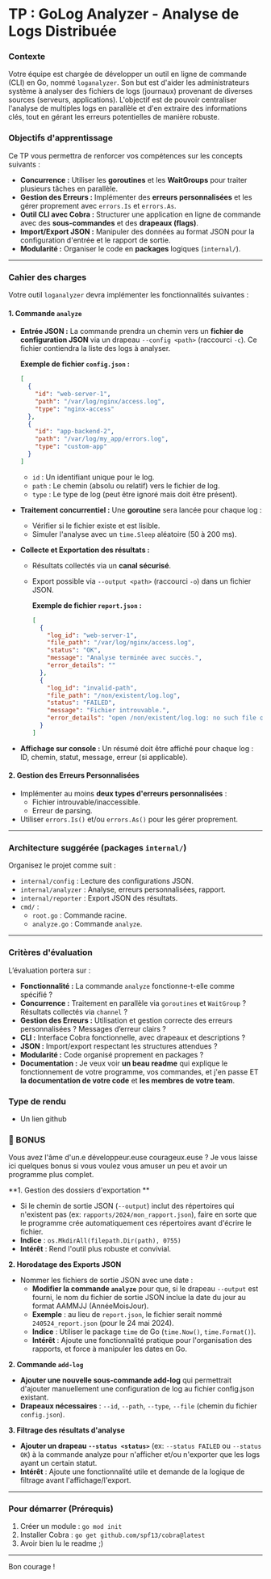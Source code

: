 # TP : GoLog Analyzer - Analyse de Logs Distribuée

### Contexte

Votre équipe est chargée de développer un outil en ligne de commande (CLI) en Go, nommé `loganalyzer`. Son but est d'aider les administrateurs système à analyser des fichiers de logs (journaux) provenant de diverses sources (serveurs, applications). L'objectif est de pouvoir centraliser l'analyse de multiples logs en parallèle et d'en extraire des informations clés, tout en gérant les erreurs potentielles de manière robuste.

### Objectifs d'apprentissage

Ce TP vous permettra de renforcer vos compétences sur les concepts suivants :

- **Concurrence :** Utiliser les **goroutines** et les **WaitGroups** pour traiter plusieurs tâches en parallèle.
- **Gestion des Erreurs :** Implémenter des **erreurs personnalisées** et les gérer proprement avec `errors.Is` et `errors.As`.
- **Outil CLI avec Cobra :** Structurer une application en ligne de commande avec des **sous-commandes** et des **drapeaux (flags)**.
- **Import/Export JSON :** Manipuler des données au format JSON pour la configuration d'entrée et le rapport de sortie.
- **Modularité :** Organiser le code en **packages** logiques (`internal/`).

---

### Cahier des charges

Votre outil `loganalyzer` devra implémenter les fonctionnalités suivantes :

#### 1. Commande `analyze`

- **Entrée JSON :** La commande prendra un chemin vers un **fichier de configuration JSON** via un drapeau `--config <path>` (raccourci `-c`). Ce fichier contiendra la liste des logs à analyser.

  **Exemple de fichier `config.json` :**
    ```json
    [
      {
        "id": "web-server-1",
        "path": "/var/log/nginx/access.log",
        "type": "nginx-access"
      },
      {
        "id": "app-backend-2",
        "path": "/var/log/my_app/errors.log",
        "type": "custom-app"
      }
    ]
    ```
  - `id` : Un identifiant unique pour le log.
  - `path` : Le chemin (absolu ou relatif) vers le fichier de log.
  - `type` : Le type de log (peut être ignoré mais doit être présent).

- **Traitement concurrentiel :** Une **goroutine** sera lancée pour chaque log :
  - Vérifier si le fichier existe et est lisible.
  - Simuler l'analyse avec un `time.Sleep` aléatoire (50 à 200 ms).


- **Collecte et Exportation des résultats :**
  - Résultats collectés via un **canal sécurisé**.
  - Export possible via `--output <path>` (raccourci `-o`) dans un fichier JSON.

    **Exemple de fichier `report.json` :**
    ```json
    [
      {
        "log_id": "web-server-1",
        "file_path": "/var/log/nginx/access.log",
        "status": "OK",
        "message": "Analyse terminée avec succès.",
        "error_details": ""
      },
      {
        "log_id": "invalid-path",
        "file_path": "/non/existent/log.log",
        "status": "FAILED",
        "message": "Fichier introuvable.",
        "error_details": "open /non/existent/log.log: no such file or directory"
      }
    ]
    ```

- **Affichage sur console :** Un résumé doit être affiché pour chaque log : ID, chemin, statut, message, erreur (si applicable).

#### 2. Gestion des Erreurs Personnalisées

- Implémenter au moins **deux types d'erreurs personnalisées** :
  - Fichier introuvable/inaccessible.
  - Erreur de parsing.
- Utiliser `errors.Is()` et/ou `errors.As()` pour les gérer proprement.

---

### Architecture suggérée (packages `internal/`)

Organisez le projet comme suit :

- `internal/config` : Lecture des configurations JSON.
- `internal/analyzer` : Analyse, erreurs personnalisées, rapport.
- `internal/reporter` : Export JSON des résultats.
- `cmd/` :
  - `root.go` : Commande racine.
  - `analyze.go` : Commande `analyze`.

---

### Critères d'évaluation

L’évaluation portera sur :

- **Fonctionnalité :** La commande `analyze` fonctionne-t-elle comme spécifié ?
- **Concurrence :** Traitement en parallèle via `goroutines` et `WaitGroup` ? Résultats collectés via `channel` ?
- **Gestion des Erreurs :** Utilisation et gestion correcte des erreurs personnalisées ? Messages d’erreur clairs ?
- **CLI :** Interface Cobra fonctionnelle, avec drapeaux et descriptions ?
- **JSON :** Import/export respectant les structures attendues ?
- **Modularité :** Code organisé proprement en packages ?
- **Documentation :** Je veux voir **un beau readme** qui explique le fonctionnement de votre programme, vos commandes, et j'en passe ET **la documentation de votre code** et **les membres de votre team**.

### Type de rendu

- Un lien github


### 🎁 BONUS

Vous avez l'âme d'un.e développeur.euse courageux.euse ? Je vous laisse ici quelques bonus si vous voulez vous amuser un peu et avoir un programme plus complet.

**1. Gestion des dossiers d'exportation **
* Si le chemin de sortie JSON (`--output`) inclut des répertoires qui n'existent pas (ex: `rapports/2024/mon_rapport.json`), faire en sorte que le programme crée automatiquement ces répertoires avant d'écrire le fichier.
* **Indice** : `os.MkdirAll(filepath.Dir(path), 0755)`
* **Intérêt** : Rend l'outil plus robuste et convivial.

**2. Horodatage des Exports JSON**
* Nommer les fichiers de sortie JSON avec une date :
  * **Modifier la commande `analyze`** pour que, si le drapeau `--output` est fourni, le nom du fichier de sortie JSON inclue la date du jour au format AAMMJJ (AnnéeMoisJour).
  * **Exemple** : au lieu de `report.json`, le fichier serait nommé `240524_report.json` (pour le 24 mai 2024).
  * **Indice** : Utiliser le package `time` de Go (`time.Now()`, `time.Format()`).
  * **Intérêt** : Ajoute une fonctionnalité pratique pour l'organisation des rapports, et force à manipuler les dates en Go.

**2. Commande `add-log`**
* **Ajouter une nouvelle sous-commande add-log** qui permettrait d'ajouter manuellement une configuration de log au fichier config.json existant.
* **Drapeaux nécessaires** : `--id`, `--path`, `--type`, `--file` (chemin du fichier `config.json`).

**3. Filtrage des résultats d'analyse**
* **Ajouter un drapeau `--status <status>`** (ex: `--status FAILED` ou `--status OK`) à la commande analyze pour n'afficher et/ou n'exporter que les logs ayant un certain statut.
* **Intérêt** : Ajoute une fonctionnalité utile et demande de la logique de filtrage avant l'affichage/l'export.


---

### Pour démarrer (Prérequis)

1. Créer un module : `go mod init`
2. Installer Cobra : `go get github.com/spf13/cobra@latest`
3. Avoir bien lu le readme ;)

---

Bon courage !

